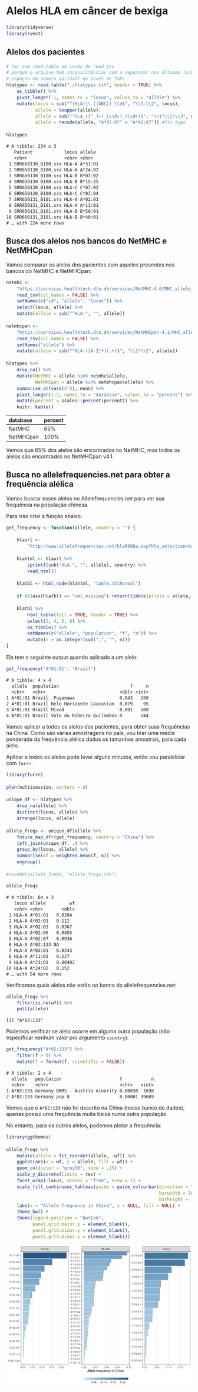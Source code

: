 Alelos HLA em câncer de bexiga
================

``` r
library(tidyverse)
library(rvest)
```

## Alelos dos pacientes

``` r
# ler com read.table ao invés de read_tsv
# porque o arquivo tem inconsistências com o separador nas últimas linhas
# espaços em número variável ao invés de tabs
hlatypes <- read.table("./hlatypes.txt", header = TRUE) %>%
    as_tibble() %>%
    pivot_longer(-1, names_to = "locus", values_to = "allele") %>%
    mutate(locus = sub("^(HLA)\\.([ABC])_\\d$", "\\1-\\2", locus),
           allele = toupper(allele),
           allele = sub("^HLA_([^_]+)_(\\d+)_(\\d+)$", "\\1*\\2:\\3", allele),
           allele = recode(allele, "A*07:07" = "A*02:07")) #fix typo

hlatypes
```

    # A tibble: 234 x 3
       Patient            locus allele 
       <chr>              <chr> <chr>  
     1 SRR650130_B100.sra HLA-A A*31:01
     2 SRR650130_B100.sra HLA-A A*24:02
     3 SRR650130_B100.sra HLA-B B*07:02
     4 SRR650130_B100.sra HLA-B B*15:25
     5 SRR650130_B100.sra HLA-C C*07:02
     6 SRR650130_B100.sra HLA-C C*03:04
     7 SRR650131_B101.sra HLA-A A*02:03
     8 SRR650131_B101.sra HLA-A A*11:01
     9 SRR650131_B101.sra HLA-B B*58:01
    10 SRR650131_B101.sra HLA-B B*40:01
    # … with 224 more rows

## Busca dos alelos nos bancos do NetMHC e NetMHCpan

Vamos comparar os alelos dos pacientes com aqueles presentes nos bancos
do NetMHC e NetMHCpan:

``` r
netmhc <- 
    "https://services.healthtech.dtu.dk/services/NetMHC-4.0/MHC_allele_names.txt" %>%
    read_tsv(col_names = FALSE) %>%
    setNames(c("id", "allele", "locus")) %>%
    select(locus, allele) %>%
    mutate(allele = sub("^HLA-", "", allele))

netmhcpan <- 
    "https://services.healthtech.dtu.dk/services/NetMHCpan-4.1/MHC_allele_names.txt" %>%
    read_tsv(col_names = FALSE) %>%
    setNames("allele") %>%
    mutate(allele = sub("^HLA-([A-Z]+)(.+)$", "\\1*\\2", allele))
   
hlatypes %>%
    drop_na() %>%
    mutate(NetMHC = allele %in% netmhc$allele,
           NetMHCpan = allele %in% netmhcpan$allele) %>%
    summarise_at(vars(4:5), mean) %>%
    pivot_longer(1:2, names_to = "database", values_to = "percent") %>%
    mutate(percent = scales::percent(percent)) %>%
    knitr::kable()
```

| database  | percent |
| :-------- | :------ |
| NetMHC    | 65%     |
| NetMHCpan | 100%    |

Vemos que 65% dos alelos são encontrados no NetMHC, mas todos os alelos
são encontrados no NetMHCpan v4.1.

## Busca no allelefrequencies.net para obter a frequência alélica

Vamos buscar esses alelos no Allelefrequencies.net para ver sua
frequência na população chinesa.

Para isso criei a função abaixo:

``` r
get_frequency <- function(allele, country = "") {
    
    hlaurl <- 
        "http://www.allelefrequencies.net/hla6006a.asp?hla_selection=%s&hla_country=%s"

    hlahtml <- hlaurl %>%
        sprintf(sub("HLA-", "", allele), country) %>%
        read_html()

    hlatbl <- html_node(hlahtml, "table.tblNormal")
    
    if (class(hlatbl) == "xml_missing") return(tibble(allele = allele, f = NA))
    
    hlatbl %>%
        html_table(fill = TRUE, header = TRUE) %>%
        select(2, 4, 6, 8) %>%
        as_tibble() %>%
        setNames(c("allele", "population", "f", "n")) %>%
        mutate(n = as.integer(sub(",", "", n)))
}
```

Ela tem o seguinte output quando aplicada a um alelo:

``` r
get_frequency("A*01:01", "Brazil")
```

    # A tibble: 4 x 4
      allele  population                           f     n
      <chr>   <chr>                            <dbl> <int>
    1 A*01:01 Brazil  Puyanawa                 0.043   150
    2 A*01:01 Brazil Belo Horizonte Caucasian  0.079    95
    3 A*01:01 Brazil Mixed                     0.091   108
    4 A*01:01 Brazil Vale do Ribeira Quilombos 0       144

Vamos aplicar a todos os alelos dos pacientes, para obter suas
frequências na China. Como são várias amostragens no país, vou tirar
uma média ponderada da frequência alélica dados os tamanhos amostrais,
para cada alelo.

Aplicar a todos os alelos pode levar alguns minutos, então vou
paralelizar com `furrr`.

``` r
library(furrr)

plan(multisession, workers = 8)

unique_df <- hlatypes %>% 
    drop_na(allele) %>%
    distinct(locus, allele) %>%
    arrange(locus, allele)

allele_freqs <- unique_df$allele %>%
    future_map_dfr(get_frequency, country = "China") %>%
    left_join(unique_df, .) %>%
    group_by(locus, allele) %>%
    summarise(wf = weighted.mean(f, n)) %>%
    ungroup()

#saveRDS(allele_freqs, "allele_freqs.rds")
```

``` r
allele_freqs
```

    # A tibble: 64 x 3
       locus allele         wf
       <chr> <chr>       <dbl>
     1 HLA-A A*01:01   0.0284 
     2 HLA-A A*02:01   0.112  
     3 HLA-A A*02:03   0.0367 
     4 HLA-A A*02:06   0.0455 
     5 HLA-A A*02:07   0.0936 
     6 HLA-A A*02:133 NA      
     7 HLA-A A*03:01   0.0243 
     8 HLA-A A*11:01   0.227  
     9 HLA-A A*23:01   0.00402
    10 HLA-A A*24:02   0.152  
    # … with 54 more rows

Verificamos quais alelos não estão no banco do allelefrequencies.net:

``` r
allele_freqs %>% 
    filter(is.na(wf)) %>%
    pull(allele)
```

    [1] "A*02:133"

Podemos verificar se alelo ocorre em alguma outra população (não
especificar nenhum valor pro argumento `country`):

``` r
get_frequency("A*02:133") %>%
    filter(f > 0) %>%
    mutate(f = format(f, scientific = FALSE))
```

    # A tibble: 2 x 4
      allele   population                      f           n
      <chr>    <chr>                           <chr>   <int>
    1 A*02:133 Germany DKMS - Austria minority 0.00030  1698
    2 A*02:133 Germany pop 8                   0.00001 39689

Vemos que o `A*02:133` não foi descrito na China (nesse banco de dados),
apenas possui uma frequência muita baixa numa outra população.

No entanto, para os outros alelos, podemos plotar a frequência:

``` r
library(ggthemes)

allele_freqs %>%
    mutate(allele = fct_reorder(allele, -wf)) %>%
    ggplot(aes(x = wf, y = allele, fill = wf)) +
    geom_col(color = "grey50", size = .25) +
    scale_y_discrete(limits = rev) +
    facet_wrap(~locus, scales = "free", nrow = 1) +
    scale_fill_continuous_tableau(guide = guide_colourbar(direction = "horizontal",
                                                          barwidth = 10,
                                                          barheight = .5)) +
    labs(x = "Allele frequency in China", y = NULL, fill = NULL) +
    theme_bw() +
    theme(legend.position = "bottom",
          panel.grid.major.y = element_blank(),
          panel.grid.minor.y = element_blank(),
          panel.grid.minor.x = element_blank())
```

![](eda_files/figure-gfm/unnamed-chunk-11-1.png)<!-- -->
